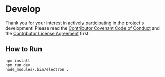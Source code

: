 # Develop

Thank you for your interest in actively participating in the project's development!
Please read the [Contributor Covenant Code of Conduct](https://github.com/sprocketc/repath-studio/blob/main/CODE_OF_CONDUCT.md) and the [Contributor License Agreement](contributor-license-agreement.md) first.

## How to Run
```
npm install
npm run dev
node_modules/.bin/electron .
```